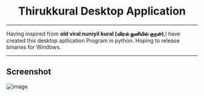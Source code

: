 <h1 align="center">Thirukkural Desktop Application</h1>
<hr>
<p>Having inspired from <b>old viral nuniyil kural (விரல் நுனியில் குறள்)</b>,I have created this desktop apllication Program in python.
Hoping to release binaries for Windows.</p>
<hr>
<h2>Screenshot</h2>

![image](https://github.com/natsaravanan/Thirukural/assets/87870499/7d0cd1bb-fb2e-4d55-a549-6800e7b4bba2)

